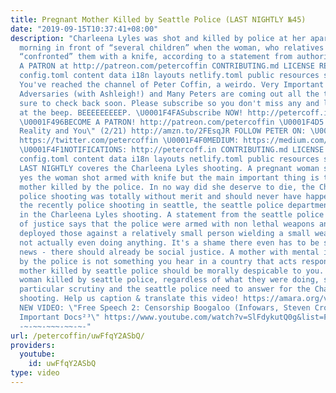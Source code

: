 ```yaml
---
title: Pregnant Mother Killed by Seattle Police (LAST NIGHTLY №45)
date: "2019-09-15T10:37:41+08:00"
description: "Charleena Lyles was shot and killed by police at her apartment Sunday
  morning in front of “several children” when the woman, who relatives said was pregnant,
  “confronted” them with a knife, according to a statement from authorities. \U0001F4A5BECOME
  A PATRON at http://patreon.com/petercoffin CONTRIBUTING.md LICENSE README.md archetypes
  config.toml content data i18n layouts netlify.toml public resources scripts static
  You've reached the channel of Peter Coffin, a weirdo. Very Important Documentaries,
  Adversaries (with Ashleigh!) and Many Peters are coming out all the time so make
  sure to check back soon. Please subscribe so you don't miss any and leave a message
  at the beep. BEEEEEEEEEP. \U0001F4FASubscribe NOW! http://petercoff.in/subscribe
  \U0001F496BECOME A PATRON! http://patreon.com/petercoffin \U0001F4D5 pre-order \"Custom
  Reality and You\" (2/21) http://amzn.to/2FEsqJR FOLLOW PETER ON: \U0001F426TWITTER:
  https://twitter.com/petercoffin \U0001F4F0MEDIUM: https://medium.com/@petercoffin
  \U0001F4F1NOTIFICATIONS: http://petercoff.in CONTRIBUTING.md LICENSE README.md archetypes
  config.toml content data i18n layouts netlify.toml public resources scripts static
  LAST NIGHTLY coveres the Charleena Lyles shooting. A pregnant woman shot by police,
  yes the woman shot armed with knife but the main important thing is that pregnant
  mother killed by the police. In no way did she deserve to die, the Charleena Lyles
  police shooting was totally without merit and should never have happened. This is
  the recently police shooting in seattle, the seattle police department was involved
  in the Charleena Lyles shooting. A statement from the seattle police department
  of justice says that the police were armed with non lethal weapons and should have
  deployed those against a relatively small person wielding a small weapon and possibly
  not actually even doing anything. It's a shame there even has to be social justice
  news - there should already be social justice. A mother with mental illness killed
  by the police is not something you hear in a country that acts responsably. A pregnant
  mother killed by seattle police should be morally despicable to you. Any pregnant
  woman killed by seattle police, regardless of what they were doing, should be under
  particular scrutiny and the seattle police need to answer for the Charleena Lyles
  shooting. Help us caption & translate this video! https://amara.org/v/daGi/ -~-~~-~~~-~~-~-
  NEW VIDEO: \"Free Speech 2: Censorship Boogaloo (Infowars, Steven Crowder) | Very
  Important Docs²³\" https://www.youtube.com/watch?v=SlFdykutQ0g&list=PL9oHQnEByWyXObkJN9YYQS9hxBjpN8RLG
  -~-~~-~~~-~~-~-"
url: /petercoffin/uwFfqY2ASbQ/
providers:
  youtube:
    id: uwFfqY2ASbQ
type: video
---
```

